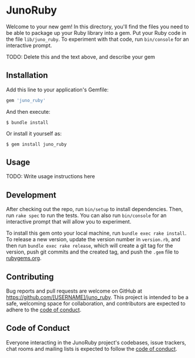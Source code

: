 # JunoRuby

Welcome to your new gem! In this directory, you'll find the files you need to be able to package up your Ruby library into a gem. Put your Ruby code in the file `lib/juno_ruby`. To experiment with that code, run `bin/console` for an interactive prompt.

TODO: Delete this and the text above, and describe your gem

## Installation

Add this line to your application's Gemfile:

```ruby
gem 'juno_ruby'
```

And then execute:

    $ bundle install

Or install it yourself as:

    $ gem install juno_ruby

## Usage

TODO: Write usage instructions here

## Development

After checking out the repo, run `bin/setup` to install dependencies. Then, run `rake spec` to run the tests. You can also run `bin/console` for an interactive prompt that will allow you to experiment.

To install this gem onto your local machine, run `bundle exec rake install`. To release a new version, update the version number in `version.rb`, and then run `bundle exec rake release`, which will create a git tag for the version, push git commits and the created tag, and push the `.gem` file to [rubygems.org](https://rubygems.org).

## Contributing

Bug reports and pull requests are welcome on GitHub at https://github.com/[USERNAME]/juno_ruby. This project is intended to be a safe, welcoming space for collaboration, and contributors are expected to adhere to the [code of conduct](https://github.com/[USERNAME]/juno_ruby/blob/master/CODE_OF_CONDUCT.md).

## Code of Conduct

Everyone interacting in the JunoRuby project's codebases, issue trackers, chat rooms and mailing lists is expected to follow the [code of conduct](https://github.com/[USERNAME]/juno_ruby/blob/master/CODE_OF_CONDUCT.md).
